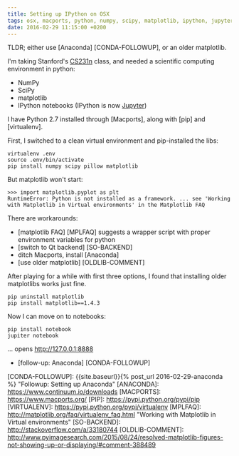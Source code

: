 ```yaml
---
title: Setting up IPython on OSX
tags: osx, macports, python, numpy, scipy, matplotlib, ipython, jupyter, notebooks, anaconda
date: 2016-02-29 11:15:00 +0200
---
```


TLDR; either use [Anaconda] [CONDA-FOLLOWUP], or an older matplotlib.

I'm taking Stanford's [CS231n] class, and needed a scientific computing environment in python:

* NumPy
* SciPy
* matplotlib
* IPython notebooks (IPython is now [Jupyter])

I have Python 2.7 installed through [Macports], along with [pip] and [virtualenv].

First, I switched to a clean virtual environment and pip-installed the libs:

```shell
virtualenv .env
source .env/bin/activate
pip install numpy scipy pillow matplotlib
```

But matplotlib won't start:

```
>>> import matplotlib.pyplot as plt
RuntimeError: Python is not installed as a framework. ... see 'Working with Matplotlib in Virtual environments' in the Matplotlib FAQ
```

There are workarounds:

* [matplotlib FAQ] [MPLFAQ] suggests a wrapper script with proper environment variables for python
* [switch to Qt backend] [SO-BACKEND]
* ditch Macports, install [Anaconda]
* [use older matplotlib] [OLDLIB-COMMENT]

After playing for a while with first three options, I found that installing older matplotlibs works just fine.

```shell
pip uninstall matplotlib
pip install matplotlib==1.4.3
```

Now I can move on to notebooks:

```shell
pip install notebook
jupiter notebook
```

... opens http://127.0.0.1:8888


* [follow-up: Anaconda] [CONDA-FOLLOWUP]


[CS231n]: http://cs231n.github.io/ "CS231n: Convolutional Neural Networks for Visual Recognition"
[JUPYTER]: https://jupyter.org/
[CONDA-FOLLOWUP]: {{site.baseurl}}{% post_url 2016-02-29-anaconda %} "Followup: Setting up Anaconda"
[ANACONDA]: https://www.continuum.io/downloads
[MACPORTS]: https://www.macports.org/
[PIP]: https://pypi.python.org/pypi/pip
[VIRTUALENV]: https://pypi.python.org/pypi/virtualenv
[MPLFAQ]: http://matplotlib.org/faq/virtualenv_faq.html "Working with Matplotlib in Virtual environments"
[SO-BACKEND]: http://stackoverflow.com/a/33180744
[OLDLIB-COMMENT]: http://www.pyimagesearch.com/2015/08/24/resolved-matplotlib-figures-not-showing-up-or-displaying/#comment-388489
